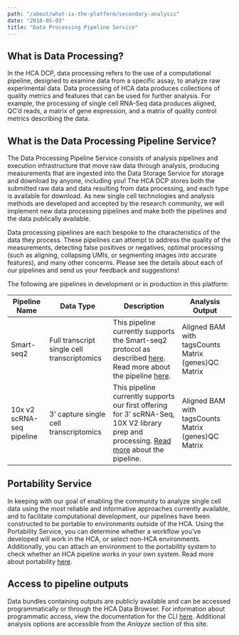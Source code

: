 ```yaml
---
path: "/about/what-is-the-platform/secondary-analysis"
date: "2018-05-03"
title: "Data Processing Pipeline Service"
---
```


## What is Data Processing?
In the HCA DCP, data processing refers to the use of a computational pipeline, designed to examine data from a specific assay, to analyze raw experimental data. Data processing of HCA data produces collections of quality metrics and features that can be used for further analysis. For example, the processing of single cell RNA-Seq data produces aligned, QC’d reads, a matrix of gene expression, and a matrix of quality control metrics describing the data.   

## What is the Data Processing Pipeline Service?
The Data Processing Pipeline Service consists of analysis pipelines and execution infrastructure that move raw data through analysis, producing measurements that are ingested into the Data Storage Service for storage and download by anyone, including you! The HCA DCP stores both the submitted raw data and data resulting from data processing, and each type is available for download. As new single cell technologies and analysis methods are developed and accepted by the research community, we will implement new data processing pipelines and make both the pipelines and the data publically available.

Data processing pipelines are each bespoke to the characteristics of the data they process. These pipelines can attempt to address the quality of the measurements, detecting false positives or negatives, optimal processing (such as aligning, collapsing UMIs, or segmenting images into accurate features), and many other concerns. Please see the details about each of our pipelines and send us your feedback and suggestions!



The following are pipelines in development or in production in this platform:

| Pipeline Name | Data Type                                   | Description                                                                                                                            | Analysis Output                                     |
|------------------|---------------------------------------------|----------------------------------------------------------------------------------------------------------------------------------------|-----------------------------------------------------|
| Smart-seq2    | Full transcript single cell transcriptomics | This pipeline currently supports the Smart-seq2 protocol as described [here](https://www.nature.com/articles/nprot.2014.006). Read more about the pipeline [here](/learn/userguides/secondary-analysis/smart-seq2-workflow-in-detail).                              | Aligned BAM with tagsCounts Matrix (genes)QC Matrix |
| 10x v2 scRNA-seq pipeline | 3’ capture single cell transcriptomics      | This pipeline currently supports our first offering for 3’ scRNA-Seq, 10X V2 library prep and processing. [Read more](learn/userguides/secondary-analysis/optimus-prime-workflow-in-detail) about the pipeline. | Aligned BAM with tagsCounts Matrix (genes)QC Matrix |


## Portability Service 
In keeping with our goal of enabling the community to analyze single cell data using the most reliable and informative approaches currently available, and to facilitate computational development, our pipelines have been constructed to be portable to environments outside of the HCA. Using the Portability Service, you can determine whether a workflow you’ve developed will work in the HCA, or select non-HCA environments. Additionally, you can attach an environment to the portability system to check whether an HCA pipeline works in your own system. Read more about portability [here](/learn/userguides/secondary-analysis/pipeline-portability).

## Access to pipeline outputs
Data bundles containing outputs are publicly available and can be accessed programmatically or through the HCA Data Browser. For information about programmatic access, view the documentation for the CLI [here](/learn/userguides/accessing-data/using-the-cli-to-access-data). Additional analysis options are accessible from the *Anlayze* section of this site.
